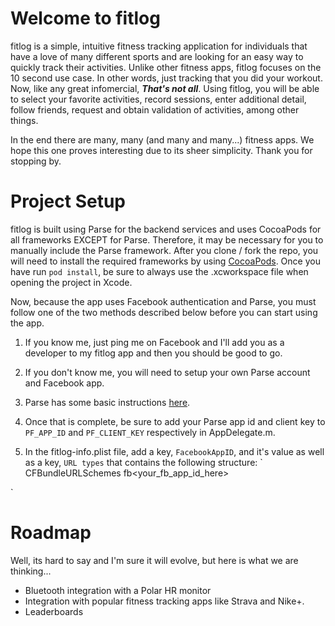 Welcome to fitlog
======

fitlog is a simple, intuitive fitness tracking application for individuals that have a love of many different sports and are looking for an easy way to quickly track their activities.  Unlike other fitness apps, fitlog focuses on the 10 second use case.  In other words, just tracking that you did your workout.  Now, like any great infomercial, **_That's not all_**.  Using fitlog, you will be able to select your favorite activities, record sessions, enter additional detail, follow friends, request and obtain validation of activities, among other things.

In the end there are many, many (and many and many...) fitness apps.  We hope this one proves interesting due to its sheer simplicity.  Thank you for stopping by.

# Project Setup
fitlog is built using Parse for the backend services and uses CocoaPods for all frameworks EXCEPT for Parse.  Therefore, it may be necessary for you to manually include the Parse framework.  After you clone / fork the repo, you will need to install the required frameworks by using [CocoaPods](http://cocoapods.org).  Once you have run `pod install`, be sure to always use the .xcworkspace file when opening the project in Xcode.

Now, because the app uses Facebook authentication and Parse, you must follow one of the two methods described below before you can start using the app.

1. If you know me, just ping me on Facebook and I'll add you as a developer to my fitlog app and then you should be good to go.

2. If you don't know me, you will need to setup your own Parse account and Facebook app.  
  1. Parse has some basic instructions [here](https://parse.com/tutorials/integrating-facebook-in-ios).  
  2. Once that is complete, be sure to add your Parse app id and client key to `PF_APP_ID` and `PF_CLIENT_KEY` respectively in AppDelegate.m.
  3. In the fitlog-info.plist file, add a key, `FacebookAppID`, and it's value as well as a key, `URL types` that contains the following structure:
   `<array>
	<dict>
		<key>CFBundleURLSchemes</key>
		<array>
			<string>fb<your_fb_app_id_here></string>
		</array>
	</dict>
</array>
</plist>`

# Roadmap
Well, its hard to say and I'm sure it will evolve, but here is what we are thinking...
* Bluetooth integration with a Polar HR monitor
* Integration with popular fitness tracking apps like Strava and Nike+.
* Leaderboards
